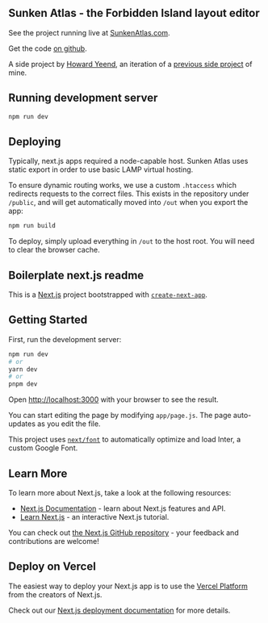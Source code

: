 ## Sunken Atlas - the Forbidden Island layout editor

See the project running live at [SunkenAtlas.com](https://sunkenatlas.com).

Get the code [on github](https://github.com/user24/forbidden-island-editor).

A side project by [Howard Yeend](https://solidred.co.uk), an iteration of a [previous side project](https://github.com/user24/forbidden-islands) of mine.

## Running development server

```bash
npm run dev
```

## Deploying

Typically, next.js apps required a node-capable host. Sunken Atlas uses static export in order to use basic LAMP virtual hosting.

To ensure dynamic routing works, we use a custom `.htaccess` which redirects requests to the correct files. This exists in the repository under `/public`, and will get automatically moved into `/out` when you export the app:

```bash
npm run build
```

To deploy, simply upload everything in `/out` to the host root. You will need to clear the browser cache.

## Boilerplate next.js readme

This is a [Next.js](https://nextjs.org/) project bootstrapped with [`create-next-app`](https://github.com/vercel/next.js/tree/canary/packages/create-next-app).

## Getting Started

First, run the development server:

```bash
npm run dev
# or
yarn dev
# or
pnpm dev
```

Open [http://localhost:3000](http://localhost:3000) with your browser to see the result.

You can start editing the page by modifying `app/page.js`. The page auto-updates as you edit the file.

This project uses [`next/font`](https://nextjs.org/docs/basic-features/font-optimization) to automatically optimize and load Inter, a custom Google Font.

## Learn More

To learn more about Next.js, take a look at the following resources:

- [Next.js Documentation](https://nextjs.org/docs) - learn about Next.js features and API.
- [Learn Next.js](https://nextjs.org/learn) - an interactive Next.js tutorial.

You can check out [the Next.js GitHub repository](https://github.com/vercel/next.js/) - your feedback and contributions are welcome!

## Deploy on Vercel

The easiest way to deploy your Next.js app is to use the [Vercel Platform](https://vercel.com/new?utm_medium=default-template&filter=next.js&utm_source=create-next-app&utm_campaign=create-next-app-readme) from the creators of Next.js.

Check out our [Next.js deployment documentation](https://nextjs.org/docs/deployment) for more details.
